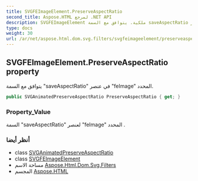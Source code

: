 ```yaml
---
title: SVGFEImageElement.PreserveAspectRatio
second_title: Aspose.HTML لمرجع .NET API
description: SVGFEImageElement ملكية. يتوافق مع السمة saveAspectRatio في عنصر feImage المحدد.
type: docs
weight: 30
url: /ar/net/aspose.html.dom.svg.filters/svgfeimageelement/preserveaspectratio/
---
```

## SVGFEImageElement.PreserveAspectRatio property

يتوافق مع السمة "saveAspectRatio" في عنصر "feImage" المحدد.

```csharp
public SVGAnimatedPreserveAspectRatio PreserveAspectRatio { get; }
```

### Property_Value

السمة "saveAspectRatio" لعنصر "feImage" المحدد .

### أنظر أيضا

* class [SVGAnimatedPreserveAspectRatio](../../../aspose.html.dom.svg.datatypes/svganimatedpreserveaspectratio/)
* class [SVGFEImageElement](../)
* مساحة الاسم [Aspose.Html.Dom.Svg.Filters](../../svgfeimageelement/)
* المجسم [Aspose.HTML](../../../)


